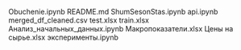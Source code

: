 Obuchenie.ipynb 
README.md
ShumSesonStas.ipynb
api.ipynb
merged_df_cleaned.csv
test.xlsx
train.xlsx
Анализ_начальных_данных.ipynb
Макропоказатели.xlsx
Цены на сырье.xlsx
эксперименты.ipynb

